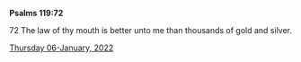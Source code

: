 **Psalms 119:72**

72 The law of thy mouth is better unto me than thousands of gold and silver.

[Thursday 06-January, 2022](https://t.me/s/daily_scripture)

